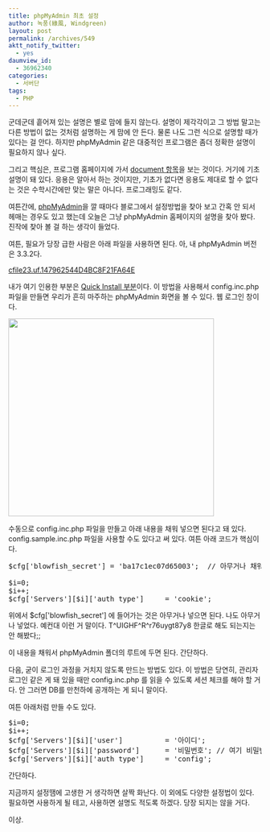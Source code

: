 ```yaml
---
title: phpMyAdmin 최초 설정
author: 녹풍(綠風, Windgreen)
layout: post
permalink: /archives/549
aktt_notify_twitter:
  - yes
daumview_id:
  - 36962340
categories:
  - 서버단
tags:
  - PHP
---
```

군데군데 흩어져 있는 설명은 별로 맘에 들지 않는다. 설명이 제각각이고 그 방법 말고는 다른 방법이 없는 것처럼 설명하는 게 맘에 안 든다. 물론 나도 그런 식으로 설명할 때가 있다는 걸 안다. 하지만 phpMyAdmin 같은 대중적인 프로그램은 좀더 정확한 설명이 필요하지 않나 싶다.

그리고 핵심은, 프로그램 홈페이지에 가서 <a href="http://www.phpmyadmin.net/documentation/" target="_blank">document 항목</a>을 보는 것이다. 거기에 기초 설명이 돼 있다. 응용은 알아서 하는 것이지만, 기초가 없다면 응용도 제대로 할 수 없다는 것은 수학시간에만 맞는 말은 아니다. 프로그래밍도 같다.

여튼간에, <a href="http://www.phpmyadmin.net/" target="_blank">phpMyAdmin</a>을 깔 때마다 블로그에서 설정방법을 찾아 보고 간혹 안 되서 헤매는 경우도 있고 했는데 오늘은 그냥 phpMyAdmin 홈페이지의 설명을 찾아 봤다. 진작에 찾아 볼 걸 하는 생각이 들었다. 

여튼, 필요가 당장 급한 사람은 아래 파일을 사용하면 된다. 아, 내 phpMyAdmin 버전은 3.3.2다.

<a href="http://dl.dropboxusercontent.com/u/15546257/blog/mytory/old-images/1/cfile23.uf.147962544D4BC8F21FA64E" class="aligncenter" />cfile23.uf.147962544D4BC8F21FA64E</a>

내가 여기 인용한 부분은 <a href="http://www.phpmyadmin.net/documentation/#quick_install" target="_blank">Quick Install 부분</a>이다. 이 방법을 사용해서 config.inc.php 파일을 만들면 우리가 흔히 마주하는 phpMyAdmin 화면을 볼 수 있다. 웹 로그인 창이다.

<img src="http://dl.dropboxusercontent.com/u/15546257/blog/mytory/old-images/1/cfile29.uf.142A68484D4BC8F2299277.jpg" class="aligncenter" width="409" height="393" alt="" />

수동으로 config.inc.php 파일을 만들고 아래 내용을 채워 넣으면 된다고 돼 있다. config.sample.inc.php 파일을 사용할 수도 있다고 써 있다. 여튼 아래 코드가 핵심이다.

<pre class="brush:php">$cfg[&#039;blowfish_secret&#039;] = &#039;ba17c1ec07d65003&#039;;  // 아무거나 채워 넣으면 된다.

$i=0;
$i++;
$cfg[&#039;Servers&#039;][$i][&#039;auth_type&#039;]     = &#039;cookie&#039;;
</pre>

위에서 $cfg['blowfish_secret'] 에 들어가는 것은 아무거나 넣으면 된다. 나도 아무거나 넣었다. 예컨대 이런 거 말이다. T^UIGHF^R^r76uygt87y8 한글로 해도 되는지는 안 해봤다;;

이 내용을 채워서 phpMyAdmin 폴더의 루트에 두면 된다. 간단하다.

다음, 굳이 로그인 과정을 거치지 않도록 만드는 방법도 있다. 이 방법은 당연히, 관리자 로그인 같은 게 돼 있을 때만 config.inc.php 를 읽을 수 있도록 세션 체크를 해야 할 거다. 안 그러면 DB를 만천하에 공개하는 게 되니 말이다.

여튼 아래처럼 만들 수도 있다.

<pre class="brush:php">$i=0;
$i++;
$cfg[&#039;Servers&#039;][$i][&#039;user&#039;]          = &#039;아이디&#039;;
$cfg[&#039;Servers&#039;][$i][&#039;password&#039;]      = &#039;비밀번호&#039;; // 여기 비밀번호를 넣어라
$cfg[&#039;Servers&#039;][$i][&#039;auth_type&#039;]     = &#039;config&#039;;
</pre>

간단하다.

지금까지 설정땜에 고생한 거 생각하면 살짝 화난다. 이 외에도 다양한 설정법이 있다. 필요하면 사용하게 될 테고, 사용하면 설명도 적도록 하겠다. 당장 되지는 않을 거다.

이상.